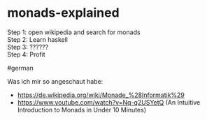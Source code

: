 # monads-explained

Step 1: open wikipedia and search for monads  
Step 2: Learn haskell  
Step 3: ??????  
Step 4: Profit


#german

Was ich mir so angeschaut habe:
- https://de.wikipedia.org/wiki/Monade_%28Informatik%29
- https://www.youtube.com/watch?v=Nq-q2USYetQ (An Intuitive Introduction to Monads in Under 10 Minutes)



